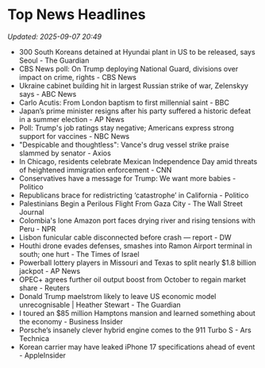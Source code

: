 # Top News Headlines

_Updated: 2025-09-07 20:49_

- 300 South Koreans detained at Hyundai plant in US to be released, says Seoul - The Guardian
- CBS News poll: On Trump deploying National Guard, divisions over impact on crime, rights - CBS News
- Ukraine cabinet building hit in largest Russian strike of war, Zelenskyy says - ABC News
- Carlo Acutis: From London baptism to first millennial saint - BBC
- Japan’s prime minister resigns after his party suffered a historic defeat in a summer election - AP News
- Poll: Trump's job ratings stay negative; Americans express strong support for vaccines - NBC News
- "Despicable and thoughtless": Vance's drug vessel strike praise slammed by senator - Axios
- In Chicago, residents celebrate Mexican Independence Day amid threats of heightened immigration enforcement - CNN
- Conservatives have a message for Trump: We want more babies - Politico
- Republicans brace for redistricting ‘catastrophe’ in California - Politico
- Palestinians Begin a Perilous Flight From Gaza City - The Wall Street Journal
- Colombia's lone Amazon port faces drying river and rising tensions with Peru - NPR
- Lisbon funicular cable disconnected before crash — report - DW
- Houthi drone evades defenses, smashes into Ramon Airport terminal in south; one hurt - The Times of Israel
- Powerball lottery players in Missouri and Texas to split nearly $1.8 billion jackpot - AP News
- OPEC+ agrees further oil output boost from October to regain market share - Reuters
- Donald Trump maelstrom likely to leave US economic model unrecognisable | Heather Stewart - The Guardian
- I toured an $85 million Hamptons mansion and learned something about the economy - Business Insider
- Porsche’s insanely clever hybrid engine comes to the 911 Turbo S - Ars Technica
- Korean carrier may have leaked iPhone 17 specifications ahead of event - AppleInsider